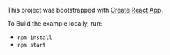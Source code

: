 This project was bootstrapped with [Create React App](https://github.com/facebookincubator/create-react-app).

To Build the example locally, run:

* `npm install`
* `npm start`